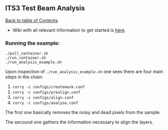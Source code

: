 ## ITS3 Test Beam Analysis
[Back to table of Contents](../README.md)

* Wiki with all relevant information to get started is [here](https://twiki.cern.ch/twiki/bin/viewauth/ALICE/GettingStartedWithTestbeamAnalysis).

### Running the example:
```
./pull_container.sh
./run_container.sh
./run_analysis_example.sh
```

Upon inspection of ```./run_analysis_example.sh``` one sees there are four main steps in the chain:

1. ```corry -c configs/createmask.conf```
2. ```corry -c configs/prealign.conf```
3. ```corry -c configs/align.conf```
4. ```corry -c configs/analyse.conf```

The first one basically removes the noisy and dead pixels from the sample.

The secound one gathers the information necessary to align the layers.